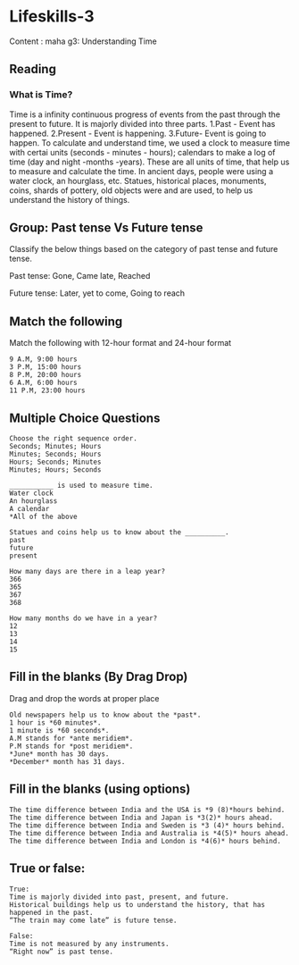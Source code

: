 # Lifeskills-3

Content : maha g3: Understanding Time

## Reading

### What is Time?

Time is a infinity continuous progress of events from the past through the present to future. It is majorly divided into three parts.
1.Past - Event has happened.
2.Present - Event is happening.
3.Future- Event is going to happen. 
To calculate and understand time, we used a clock to measure time with certai units (seconds - minutes - hours); calendars to make a log of time (day and night -months -years). These are all units of time, that help us to measure and calculate the time. In ancient days, people were using a water clock, an hourglass, etc. Statues, historical places, monuments, coins, shards of pottery, old objects were and are used, to help us understand the history of things. 

## Group: Past tense Vs Future tense

Classify the below things based on the category of past tense and future tense.

Past tense: Gone, Came late, Reached

Future tense: Later, yet to come, Going to reach

## Match the following

Match the following with 12-hour format and 24-hour format

```
9 A.M, 9:00 hours
3 P.M, 15:00 hours
8 P.M, 20:00 hours 
6 A.M, 6:00 hours
11 P.M, 23:00 hours
```

## Multiple Choice Questions

```
Choose the right sequence order.
Seconds; Minutes; Hours
Minutes; Seconds; Hours
Hours; Seconds; Minutes 
Minutes; Hours; Seconds

___________ is used to measure time.
Water clock
An hourglass
A calendar
*All of the above

Statues and coins help us to know about the __________.
past
future
present

How many days are there in a leap year?
366
365
367
368

How many months do we have in a year?
12
13
14
15
```

## Fill in the blanks (By Drag Drop)

Drag and drop the words at proper place

```
Old newspapers help us to know about the *past*.
1 hour is *60 minutes*.
1 minute is *60 seconds*.
A.M stands for *ante meridiem*.
P.M stands for *post meridiem*.
*June* month has 30 days.
*December* month has 31 days.
```

## Fill in the blanks (using options)

```
The time difference between India and the USA is *9 (8)*hours behind.
The time difference between India and Japan is *3(2)* hours ahead.
The time difference between India and Sweden is *3 (4)* hours behind. 
The time difference between India and Australia is *4(5)* hours ahead.
The time difference between India and London is *4(6)* hours behind.
```

## True or false:

```
True:
Time is majorly divided into past, present, and future.
Historical buildings help us to understand the history, that has happened in the past.
“The train may come late” is future tense.

False:
Time is not measured by any instruments.
“Right now” is past tense.
```
